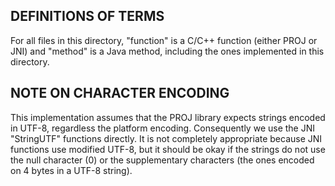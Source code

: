 DEFINITIONS OF TERMS
--------------------
For all files in this directory, "function" is a C/C++ function (either PROJ or JNI)
and "method" is a Java method, including the ones implemented in this directory.


NOTE ON CHARACTER ENCODING
--------------------------
This implementation assumes that the PROJ library expects strings encoded in UTF-8,
regardless the platform encoding. Consequently we use the JNI "StringUTF" functions
directly. It is not completely appropriate because JNI functions use modified UTF-8,
but it should be okay if the strings do not use the null character (0) or the
supplementary characters (the ones encoded on 4 bytes in a UTF-8 string).
